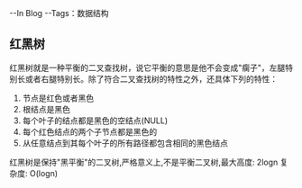 --In Blog
--Tags：数据结构

## 红黑树
红黑树就是一种平衡的二叉查找树，说它平衡的意思是他不会变成"瘸子"，左腿特别长或者右腿特别长。除了符合二叉查找树的特性之外，还具体下列的特性：
1. 节点是红色或者黑色
2. 根结点是黑色
3. 每个叶子的结点都是黑色的空结点(NULL)
4. 每个红色结点的两个子节点都是黑色的
5. 从任意结点到其每个叶子的所有路径都包含相同的黑色结点

红黑树是保持"黑平衡"的二叉树,严格意义上,不是平衡二叉树,最大高度: 2logn  复杂度: O(logn)










